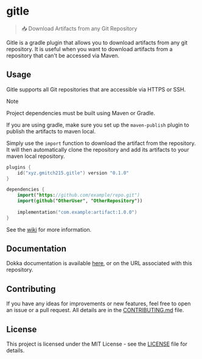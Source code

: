 # gitle

> 📥 Download Artifacts from any Git Repository

Gitle is a gradle plugin that allows you to download artifacts from any git repository. 
It is useful when you want to download artifacts from a repository that can't be accessed via Maven.

## Usage

Gitle supports all Git repositories that are accessible via HTTPS or SSH.

> [!NOTE]
> Project dependencies must be built using Maven or Gradle.
>
> If you are using gradle, make sure you set up the `maven-publish` plugin to publish the artifacts to maven local.

Simply use the `import` function to download the artifact from the repository. It will then automatically clone the
repository and add its artifacts to your maven local repository.

```kotlin
plugins {
    id("xyz.gmitch215.gitle") version "0.1.0"
}

dependencies {
    import("https://github.com/example/repo.git")
    import(github("OtherUser", "OtherRepository"))
    
    implementation("com.example:artifact:1.0.0")
}
```

See the [wiki](https://github.com/gmitch215/gitle/wiki) for more information.

## Documentation

Dokka documentation is available [here](https://gmitch215.github.io/gitle/), or on the URL associated with this repository.

## Contributing

If you have any ideas for improvements or new features, feel free to open an issue or a pull request. All details are in the [CONTRIBUTING.md](./CONTRIBUTING.md) file.

## License

This project is licensed under the MIT License - see the [LICENSE](./LICENSE) file for details.
